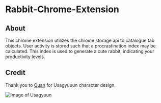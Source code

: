 # Rabbit-Chrome-Extension

## About

This chrome extension utilizes the chrome storage api to catalogue tab objects. User activity is stored such that a procrastination index may be calculated. This index is used to generate a cute rabbit, indicating your productivity levels.

## Credit

Thank you to [Quan](https://quan-inc.jp/en/characters/usagyuuun/) for Usagyuuun character design.

![Image of Usagyuun](https://quan-inc.jp/admin/wp-content/uploads/2018/09/dbd71ea91c853534b3183c7345c08162-300x300.png)
